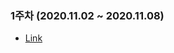 ### 1주차 (2020.11.02 ~ 2020.11.08)
- [Link](https://github.com/Turtle-Coders/Algorithm/blob/main/Weekly/Turtle-Coder%201%EC%A3%BC%EC%B0%A8(2020-11-02)/README.md)
